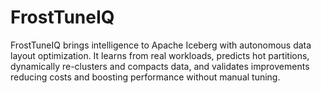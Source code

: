 # FrostTuneIQ
FrostTuneIQ brings intelligence to Apache Iceberg with autonomous data layout optimization. It learns from real workloads, predicts hot partitions, dynamically re-clusters and compacts data, and validates improvements reducing costs and boosting performance without manual tuning.
